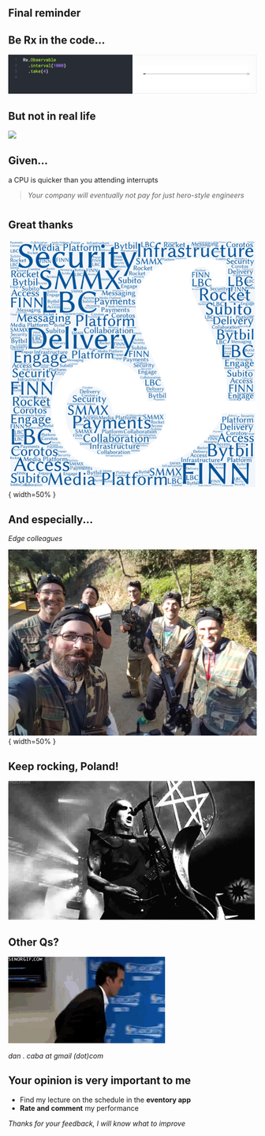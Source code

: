 # 

## Final reminder

## Be Rx in the code...

![](rxCode.gif)

## But not in real life

![](https://docs.google.com/drawings/u/0/d/1QhFBvGapFM3Ag-ZybzC65j36DwgECBDr55wEhNSt-Jo/export/jpeg?id=1QhFBvGapFM3Ag-ZybzC65j36DwgECBDr55wEhNSt-Jo&pageid=p)


## Given...

a CPU is quicker than you attending interrupts

> *Your company will eventually not pay for just hero-style engineers*

#

## Great thanks

![](schCollab.png){ width=50% }

## And especially...
*Edge colleagues*

![](edgeColleagues.jpg){ width=50% }

## Keep rocking, Poland!

![](e7c32973d90b5890a871c1181bf427ab5bb8100b_hq.gif)

## Other Qs?

![](questions.gif)

*dan . caba at gmail (dot)com*


## Your opinion is very important to me

* Find my lecture on the schedule in the **eventory app**
* **Rate and comment** my performance

*Thanks for your feedback, I will know what to improve*

